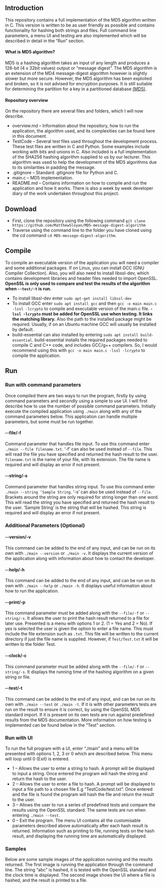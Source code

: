 ## Introduction
This repository contains a full implementation of the MD5 algorithm written in C. This version is written to be as user friendly as possible and contains functionality for hashing both strings and files. Full command line parameters, a menu UI and testing are also implemented which will be described in detail in the “Run” section.

#### What is MD5 algorithm?
MD5 is a hashing algorithm takes an input of any length and produces a 128-bit (4 x 32bit values) output or “message digest”. The MD5 algorithm is an extension of the MD4 message-digest algorithm however is slightly slower but more secure. However, the MD5 algorithm has been exploited and broken, so it is not advised for encryption purposes. It is still suitable for determining the partition for a key in a partitioned database [(MD5)]( https://en.wikipedia.org/wiki/MD5).

#### Repository overview
On the repository there are several files and folders, which I will now describe.
* overview.md – Information about the repository, how to run the application, the algorithm used, and its complexities can be found here in this document.
* TestCode – Several test files used throughout the development process. These test files are written in C and Python. Some examples include working with bits and unions in C. Also included is a full implementation of the SHA256 hashing algorithm supplied to us by our lecturer. This algorithm was used to help the development of the MD5 algorithms due to its similarities in padding the message.
* .gitignore – Standard .gitignore file for Python and C. 
* main.c – MD5 implementation. 
* README.md – Contains information on how to compile and run the application and how it works. There is also a week by week developer diary of the work undertaken throughout this project.

## Download
* First, clone the repository using the following command `git clone https://github.com/MatthewSloyan/MD5-message-digest-algorithm` 
* Traverse using the command line to the folder you have cloned using the cd command `cd MD5-message-digest-algorithm`.

## Compile
To compile an executable version of the application you will need a compiler and some additional packages. If on Linux, you can install GCC (GNU Compiler Collection). Also, you will also need to install libssl-dev, which contains development libraries and header files needed to import OpenSSL. **OpenSSL is only used to compare and test the results of the algorithm when `--test/-t` is run.** 
* To install libssl-dev enter `sudo apt-get install libssl-dev`
* To install GCC enter `sudo apt install gcc` and then `gcc -o main main.c -lssl -lcrypto` to compile and executable version of the main.c file. **`-lssl -lcrypto` must be added for OpenSSL use when testing. It links the matching library.** Also the path to the installed package might be required. Usually, if on an Ubuntu machine GCC will usually be installed by default. 
* build-essential can also installed by entering `sudo apt install build-essential`. build-essential installs the required packages needed to compile C and C++ code, and includes GCC/g++ compilers. So, I would recommend using this with `gcc -o main main.c -lssl -lcrypto` to compile the application.

## Run
### Run with command parameters
Once compiled there are two ways to run the program, firstly by using command parameters and secondly using a simple to use UI. I will first describe how to use the number of possible command parameters.
Initially execute the compiled application using `./main` along with any of the command parameters below. This application can handle multiple parameters, but some must be run together. 
#### --file/-f
Command parameter that handles file input. To use this command enter `./main --file filename.txt`.  ‘-f’ can also be used instead of `--file`. This will read the file you have specified and returned the hash result to the user. `filename.txt` is the name of your file, with its extension. The file name is required and will display an error if not present. 
#### --string/-s
Command parameter that handles string input. To use this command enter `./main --string ‘Sample String`.  ‘-s’ can also be used instead of `--file`. Brackets around the string are only required for string longer than one word. This will read the string you have specified and returned the hash result to the user. ‘Sample String’ is the string that will be hashed. This string is required and will display an error if not present. 

### Additional Parameters (Optional)
#### --version/-v
This command can be added to the end of any input, and can be run on its own with `./main --version` or `./main -v`. It displays the current version of the application along with information about how to contact the developer.
#### --help/-h
This command can be added to the end of any input, and can be run on its own with `./main --help` or `./main -h`. It displays useful information about how to run the application.
#### --print/-p
This command parameter must be added along with the `--file/-f` or `--string/-s`. It allows the user to print the hash result returned to a file for later use. Presented is a menu with options 1 or 2. (1 = Yes and 2 = No). If yes is selected the user is given the option to enter a file name. This must include the file extension such as `.txt`. This file will be written to the current directory if just the file name is supplied. However, if `Test/Test.txt` it will be written to the folder Test.
#### --clock/-c
This command parameter must be added along with the `--file/-f` or `--string/-s`. It displays the running time of the hashing algorithm on a given string or file.
#### --test/-t
This command can be added to the end of any input, and can be run on its own with `./main --test` or `./main -t`. If it is with other parameters tests are run on the result to ensure it is correct, by using the OpenSSL MD5 standard import. If it is present on its own tests are run against predefined results from the MD5 documentation. More information on how testing is implemented can be found below in the “Test” section. 

### Run with UI
To run the full program with a UI, enter “./main” and a menu will be presented with options 1, 2, 3 or 0 which are described below. This menu will loop until 0 (Exit) is entered.
* 1 – Allows the user to enter a string to hash. A prompt will be displayed to input a string. Once entered the program will hash the string and return the hash to the user.
* 2 – Allows the user to enter a file to hash. A prompt will be displayed to input a file path to a chosen file E.g “TestCode/test.txt”. Once entered and the file is found the program will hash the file and return the result to the user.
* 3 – Allows the user to run a series of predefined tests and compare the results using the OpenSSL standard. The same tests are run when entering `./main --test`.
* 0 – Exit the program.
The menu UI contains all the customisable parameters described above automatically after each hash result is returned. Information such as printing to file, running tests on the hash result, and displaying the running time are automatically displayed.

### Samples
Below are some sample images of the application running and the results returned. The first image is running the application through the command line. The string “abc” is hashed, it is tested with the OpenSSL standard and the clock time is displayed. The second image shows the UI where a file is hashed, and the result is printed to a file.

